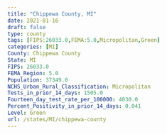 ```yaml
---
title: "Chippewa County, MI"
date: 2021-01-16
draft: false
type: county
tags: [FIPS:26033.0,FEMA:5.0,Micropolitan,Green]
categories: [MI]
County: Chippewa County
State: MI
FIPS: 26033.0
FEMA_Region: 5.0
Population: 37349.0
NCHS_Urban_Rural_Classification: Micropolitan
Tests_in_prior_14_days: 1505.0
Fourteen_day_test_rate_per_100000: 4030.0
Percent_Positivity_in_prior_14_days: 0.041
Level: Green
url: /states/MI/chippewa-county
---
```



